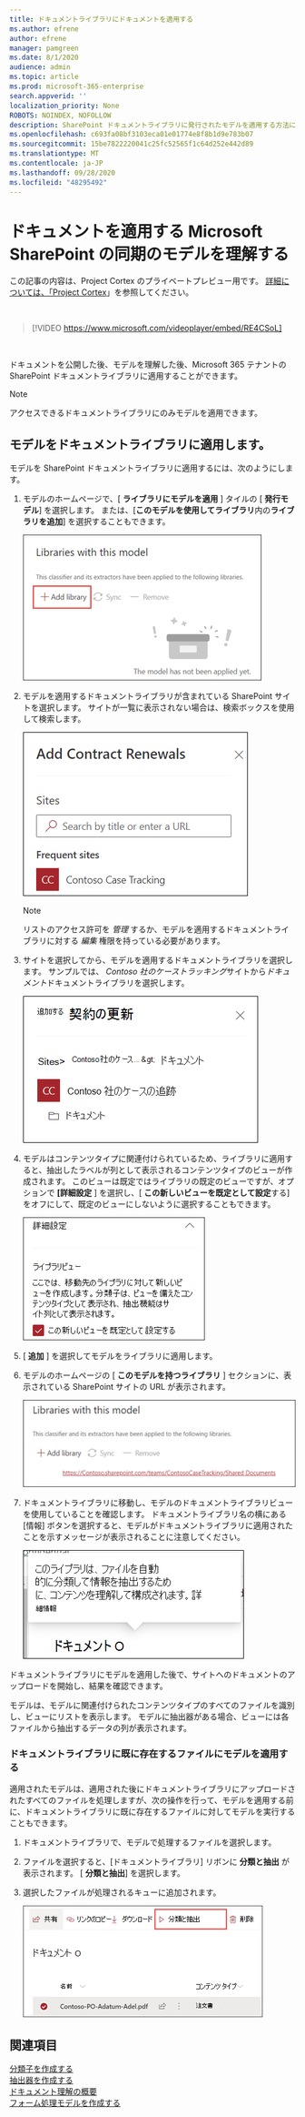 ```yaml
---
title: ドキュメントライブラリにドキュメントを適用する
ms.author: efrene
author: efrene
manager: pamgreen
ms.date: 8/1/2020
audience: admin
ms.topic: article
ms.prod: microsoft-365-enterprise
search.appverid: ''
localization_priority: None
ROBOTS: NOINDEX, NOFOLLOW
description: SharePoint ドキュメントライブラリに発行されたモデルを適用する方法について説明します。
ms.openlocfilehash: c693fa08bf3103eca01e01774e8f8b1d9e783b07
ms.sourcegitcommit: 15be7822220041c25fc52565f1c64d252e442d89
ms.translationtype: MT
ms.contentlocale: ja-JP
ms.lasthandoff: 09/28/2020
ms.locfileid: "48295492"
---
```

# <a name="apply-a-document-understanding-model-in-microsoft-sharepoint-syntex"></a>ドキュメントを適用する Microsoft SharePoint の同期のモデルを理解する

この記事の内容は、Project Cortex のプライベートプレビュー用です。 [詳細については、「Project Cortex](https://aka.ms/projectcortex)」を参照してください。

</br>

> [!VIDEO https://www.microsoft.com/videoplayer/embed/RE4CSoL]

</br>

ドキュメントを公開した後、モデルを理解した後、Microsoft 365 テナントの SharePoint ドキュメントライブラリに適用することができます。

> [!NOTE]
> アクセスできるドキュメントライブラリにのみモデルを適用できます。


## <a name="apply-your-model-to-a-document-library"></a>モデルをドキュメントライブラリに適用します。

モデルを SharePoint ドキュメントライブラリに適用するには、次のようにします。

1. モデルのホームページで、[ **ライブラリにモデルを適用** ] タイルの [ **発行モデル**] を選択します。 または、[**このモデルを使用してライブラリ**内の**ライブラリを追加**] を選択することもできます。 </br>

    ![ライブラリにモデルを追加する](../media/content-understanding/apply-to-library.png)</br>

2. モデルを適用するドキュメントライブラリが含まれている SharePoint サイトを選択します。 サイトが一覧に表示されない場合は、検索ボックスを使用して検索します。</br>

    ![サイトの選択](../media/content-understanding/site-search.png)</br>

    > [!NOTE]
    > リストのアクセス許可を *管理* するか、モデルを適用するドキュメントライブラリに対する *編集* 権限を持っている必要があります。</br>

3. サイトを選択してから、モデルを適用するドキュメントライブラリを選択します。 サンプルでは、 *Contoso 社のケーストラッキング*サイトから*ドキュメント*ドキュメントライブラリを選択します。</br>

    ![ドキュメントライブラリを選択する](../media/content-understanding/select-doc-library.png)</br>

4. モデルはコンテンツタイプに関連付けられているため、ライブラリに適用すると、抽出したラベルが列として表示されるコンテンツタイプのビューが作成されます。 このビューは既定ではライブラリの既定のビューですが、オプションで **[詳細設定** ] を選択し、[ **この新しいビューを既定として設定**する] をオフにして、既定のビューにしないように選択することもできます。</br>

    ![ライブラリビュー](../media/content-understanding/library-view.png)</br>

5. [ **追加** ] を選択してモデルをライブラリに適用します。 
6. モデルのホームページの [ **このモデルを持つライブラリ** ] セクションに、表示されている SharePoint サイトの URL が表示されます。</br>

    ![選択されたライブラリ](../media/content-understanding/selected-library.png)</br>

7. ドキュメントライブラリに移動し、モデルのドキュメントライブラリビューを使用していることを確認します。 ドキュメントライブラリ名の横にある [情報] ボタンを選択すると、モデルがドキュメントライブラリに適用されたことを示すメッセージが表示されることに注意してください。

    ![情報ビュー](../media/content-understanding/info-du.png)</br> 


ドキュメントライブラリにモデルを適用した後で、サイトへのドキュメントのアップロードを開始し、結果を確認できます。

モデルは、モデルに関連付けられたコンテンツタイプのすべてのファイルを識別し、ビューにリストを表示します。 モデルに抽出器がある場合、ビューには各ファイルから抽出するデータの列が表示されます。

### <a name="apply-the-model-to-files-already-in-the-document-library"></a>ドキュメントライブラリに既に存在するファイルにモデルを適用する

適用されたモデルは、適用された後にドキュメントライブラリにアップロードされたすべてのファイルを処理しますが、次の操作を行って、モデルを適用する前に、ドキュメントライブラリに既に存在するファイルに対してモデルを実行することもできます。

1. ドキュメントライブラリで、モデルで処理するファイルを選択します。
2. ファイルを選択すると、[ドキュメントライブラリ] リボンに **分類と抽出** が表示されます。 [ **分類と抽出**] を選択します。
3. 選択したファイルが処理されるキューに追加されます。

      ![分類と抽出](../media/content-understanding/extract-classify.png)</br> 

## <a name="see-also"></a>関連項目
[分類子を作成する](create-a-classifier.md)</br>
[抽出器を作成する](create-an-extractor.md)</br>
[ドキュメント理解の概要](document-understanding-overview.md)</br>
[フォーム処理モデルを作成する](create-a-form-processing-model.md)  
